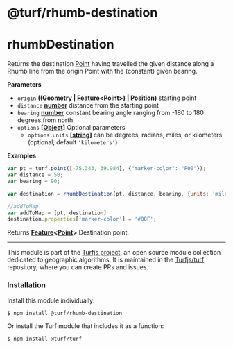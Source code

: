 # @turf/rhumb-destination

# rhumbDestination

Returns the destination [Point](http://geojson.org/geojson-spec.html#point) having travelled the given distance along a Rhumb line from the
origin Point with the (constant) given bearing.

**Parameters**

-   `origin` **(([Geometry](http://geojson.org/geojson-spec.html#geometry) \| [Feature](http://geojson.org/geojson-spec.html#feature-objects)&lt;[Point](http://geojson.org/geojson-spec.html#point)>) | Position)** starting point
-   `distance` **[number](https://developer.mozilla.org/en-US/docs/Web/JavaScript/Reference/Global_Objects/Number)** distance from the starting point
-   `bearing` **[number](https://developer.mozilla.org/en-US/docs/Web/JavaScript/Reference/Global_Objects/Number)** constant bearing angle ranging from -180 to 180 degrees from north
-   `options` **\[[Object](https://developer.mozilla.org/en-US/docs/Web/JavaScript/Reference/Global_Objects/Object)]** Optional parameters
    -   `options.units` **\[[string](https://developer.mozilla.org/en-US/docs/Web/JavaScript/Reference/Global_Objects/String)]** can be degrees, radians, miles, or kilometers (optional, default `'kilometers'`)

**Examples**

```javascript
var pt = turf.point([-75.343, 39.984], {"marker-color": "F00"});
var distance = 50;
var bearing = 90;

var destination = rhumbDestination(pt, distance, bearing, {units: 'miles'});

//addToMap
var addToMap = [pt, destination]
destination.properties['marker-color'] = '#00F';
```

Returns **[Feature](http://geojson.org/geojson-spec.html#feature-objects)&lt;[Point](http://geojson.org/geojson-spec.html#point)>** Destination point.

<!-- This file is automatically generated. Please don't edit it directly:
if you find an error, edit the source file (likely index.js), and re-run
./scripts/generate-readmes in the turf project. -->

---

This module is part of the [Turfjs project](http://turfjs.org/), an open source
module collection dedicated to geographic algorithms. It is maintained in the
[Turfjs/turf](https://github.com/Turfjs/turf) repository, where you can create
PRs and issues.

### Installation

Install this module individually:

```sh
$ npm install @turf/rhumb-destination
```

Or install the Turf module that includes it as a function:

```sh
$ npm install @turf/turf
```
